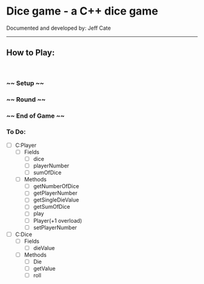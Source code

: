 # Dice game - a C++ dice game

Documented and developed by: Jeff Cate

<hr />

## How to Play:   

<br />

### ~~ Setup ~~

### ~~ Round ~~

### ~~ End of Game ~~

### To Do:
- [ ] C:Player
    - [ ] Fields
        - [ ] dice
        - [ ] playerNumber
        - [ ] sumOfDice
    - [ ] Methods
        - [ ] getNumberOfDice
        - [ ] getPlayerNumber
        - [ ] getSingleDieValue
        - [ ] getSumOfDice
        - [ ] play
        - [ ] Player(+1 overload)
        - [ ] setPlayerNumber
- [ ] C:Dice
    - [ ] Fields
        - [ ] dieValue
    - [ ] Methods
        - [ ] Die
        - [ ] getValue
        - [ ] roll